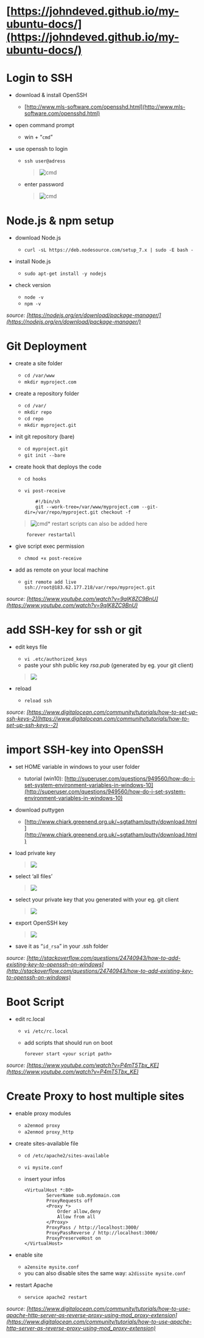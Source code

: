 # [https://johndeved.github.io/my-ubuntu-docs/](https://johndeved.github.io/my-ubuntu-docs/)

# Login to SSH

*   download & install OpenSSH

    *   [http://www.mls-software.com/opensshd.html](http://www.mls-software.com/opensshd.html)

*   open command prompt

    *   win + “`cmd`”

*   use openssh to login

    *   `ssh user@adress`

        > ![cmd](https://i.gyazo.com/803230452719537b262a9f3dcf63f373.png)
    *   enter password

        > ![cmd](https://i.gyazo.com/7136fbc0f033a3c34bb67cf3046f98d3.png)

# Node.js & npm setup

*   download Node.js

    *   `curl -sL https://deb.nodesource.com/setup_7.x | sudo -E bash -`

*   install Node.js

    *   `sudo apt-get install -y nodejs`

*   check version

    *   `node -v`
    *   `npm -v`

_source: [https://nodejs.org/en/download/package-manager/](https://nodejs.org/en/download/package-manager/)_

# Git Deployment

*   create a site folder

    *   `cd /var/www`
    *   `mkdir myproject.com`

*   create a repository folder

    *   `cd /var/`
    *   `mkdir repo`
    *   `cd repo`
    *   `mkdir myproject.git`

*   init git repository (bare)

    *   `cd myproject.git`
    *   `git init --bare`

*   create hook that deploys the code

    *   `cd hooks`
    *   `vi post-receive`

                #!/bin/sh
                git --work-tree=/var/www/myproject.com --git-dir=/var/repo/myproject.git checkout -f
    > ![cmd](https://i.gyazo.com/6c135d9c0d87cbc782d8641e7b41b2b1.png)*   restart scripts can also be added here

            forever restartall

*   give script exec permission

    *   `chmod +x post-receive`

*   add as remote on your local machine

    *   `git remote add live ssh://root@183.62.177.218/var/repo/myproject.git`

_source: [https://www.youtube.com/watch?v=9qIK8ZC9BnU](https://www.youtube.com/watch?v=9qIK8ZC9BnU)_

# add SSH-key for ssh or git

*   edit keys file

    *   `vi .etc/authorized_keys`
    *   paste your shh public key _rsa.pub_ (generated by eg. your git client)
    > ![](https://i.gyazo.com/a63723692c9a1e93394b2da7f4c55e98.png)
*   reload

    *   `reload ssh`

_source: [https://www.digitalocean.com/community/tutorials/how-to-set-up-ssh-keys–2](https://www.digitalocean.com/community/tutorials/how-to-set-up-ssh-keys--2)_

# import SSH-key into OpenSSH

*   set HOME variable in windows to your user folder

    *   tutorial (win10): [http://superuser.com/questions/949560/how-do-i-set-system-environment-variables-in-windows-10](http://superuser.com/questions/949560/how-do-i-set-system-environment-variables-in-windows-10)

*   download puttygen

    *   [http://www.chiark.greenend.org.uk/~sgtatham/putty/download.html](http://www.chiark.greenend.org.uk/~sgtatham/putty/download.html)

*   load private key

    > ![](https://i.gyazo.com/c581075a12fe5c247418aea4fd84ad2b.png)
*   select ‘all files’

    > ![](https://i.gyazo.com/3b93c517f9b32f83bb11a77a18ad8654.png)
*   select your private key that you generated with your eg. git client

    > ![](https://i.gyazo.com/1572aaf07e479c25a3d6340b08f4a6f9.png)
*   export OpenSSH key

    > ![](https://i.gyazo.com/1e859a154e98345d8e7f44969a58ee71.png)
*   save it as “`id_rsa`” in your .ssh folder

_source: [http://stackoverflow.com/questions/24740943/how-to-add-existing-key-to-openssh-on-windows](http://stackoverflow.com/questions/24740943/how-to-add-existing-key-to-openssh-on-windows)_

# Boot Script

*   edit rc.local

    *   `vi /etc/rc.local`
    *   add scripts that should run on boot

            forever start <your script path>

_source: [https://www.youtube.com/watch?v=P4mT5Tbx_KE](https://www.youtube.com/watch?v=P4mT5Tbx_KE)_

# Create Proxy to host multiple sites

*   enable proxy modules

    *   `a2enmod proxy`
    *   `a2enmod proxy_http`

*   create sites-available file

    *   `cd /etc/apache2/sites-available`
    *   `vi mysite.conf`
    *   insert your infos

            <VirtualHost *:80>
                    ServerName sub.mydomain.com
                    ProxyRequests off
                    <Proxy *>
                        Order allow,deny
                        Allow from all
                    </Proxy>
                    ProxyPass / http://localhost:3000/
                    ProxyPassReverse / http://localhost:3000/
                    ProxyPreserveHost on
            </VirtualHost>

*   enable site

    *   `a2ensite mysite.conf`
    *   you can also disable sites the same way: `a2dissite mysite.conf`

*   restart Apache

    *   `service apache2 restart`

_source: [https://www.digitalocean.com/community/tutorials/how-to-use-apache-http-server-as-reverse-proxy-using-mod_proxy-extension](https://www.digitalocean.com/community/tutorials/how-to-use-apache-http-server-as-reverse-proxy-using-mod_proxy-extension)_
